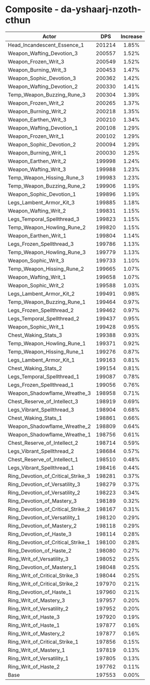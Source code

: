# Composite - da-yshaarj-nzoth-cthun
| Actor | DPS | Increase |
|---|:---:|:---:|
|Head_Incandescent_Essence_1|201214|1.85%|
|Weapon_Wafting_Devotion_3|200557|1.52%|
|Weapon_Frozen_Writ_3|200549|1.52%|
|Weapon_Burning_Writ_3|200453|1.47%|
|Weapon_Sophic_Devotion_3|200362|1.42%|
|Weapon_Wafting_Devotion_2|200330|1.41%|
|Temp_Weapon_Buzzing_Rune_3|200304|1.39%|
|Weapon_Frozen_Writ_2|200265|1.37%|
|Weapon_Burning_Writ_2|200218|1.35%|
|Weapon_Earthen_Writ_3|200210|1.34%|
|Weapon_Wafting_Devotion_1|200108|1.29%|
|Weapon_Frozen_Writ_1|200102|1.29%|
|Weapon_Sophic_Devotion_2|200094|1.29%|
|Weapon_Burning_Writ_1|200030|1.25%|
|Weapon_Earthen_Writ_2|199998|1.24%|
|Weapon_Wafting_Writ_3|199988|1.23%|
|Temp_Weapon_Hissing_Rune_3|199983|1.23%|
|Temp_Weapon_Buzzing_Rune_2|199906|1.19%|
|Weapon_Sophic_Devotion_1|199896|1.19%|
|Legs_Lambent_Armor_Kit_3|199885|1.18%|
|Weapon_Wafting_Writ_2|199831|1.15%|
|Legs_Temporal_Spellthread_3|199823|1.15%|
|Temp_Weapon_Howling_Rune_2|199820|1.15%|
|Weapon_Earthen_Writ_1|199804|1.14%|
|Legs_Frozen_Spellthread_3|199786|1.13%|
|Temp_Weapon_Howling_Rune_3|199779|1.13%|
|Weapon_Sophic_Writ_3|199733|1.10%|
|Temp_Weapon_Hissing_Rune_2|199665|1.07%|
|Weapon_Wafting_Writ_1|199658|1.07%|
|Weapon_Sophic_Writ_2|199588|1.03%|
|Legs_Lambent_Armor_Kit_2|199491|0.98%|
|Temp_Weapon_Buzzing_Rune_1|199464|0.97%|
|Legs_Frozen_Spellthread_2|199462|0.97%|
|Legs_Temporal_Spellthread_2|199437|0.95%|
|Weapon_Sophic_Writ_1|199428|0.95%|
|Chest_Waking_Stats_3|199388|0.93%|
|Temp_Weapon_Howling_Rune_1|199371|0.92%|
|Temp_Weapon_Hissing_Rune_1|199276|0.87%|
|Legs_Lambent_Armor_Kit_1|199163|0.81%|
|Chest_Waking_Stats_2|199154|0.81%|
|Legs_Temporal_Spellthread_1|199087|0.78%|
|Legs_Frozen_Spellthread_1|199056|0.76%|
|Weapon_Shadowflame_Wreathe_3|198958|0.71%|
|Chest_Reserve_of_Intellect_3|198919|0.69%|
|Legs_Vibrant_Spellthread_3|198904|0.68%|
|Chest_Waking_Stats_1|198861|0.66%|
|Weapon_Shadowflame_Wreathe_2|198809|0.64%|
|Weapon_Shadowflame_Wreathe_1|198756|0.61%|
|Chest_Reserve_of_Intellect_2|198714|0.59%|
|Legs_Vibrant_Spellthread_2|198684|0.57%|
|Chest_Reserve_of_Intellect_1|198510|0.48%|
|Legs_Vibrant_Spellthread_1|198416|0.44%|
|Ring_Devotion_of_Critical_Strike_3|198281|0.37%|
|Ring_Devotion_of_Versatility_3|198279|0.37%|
|Ring_Devotion_of_Versatility_2|198223|0.34%|
|Ring_Devotion_of_Mastery_3|198189|0.32%|
|Ring_Devotion_of_Critical_Strike_2|198167|0.31%|
|Ring_Devotion_of_Versatility_1|198120|0.29%|
|Ring_Devotion_of_Mastery_2|198118|0.29%|
|Ring_Devotion_of_Haste_3|198114|0.28%|
|Ring_Devotion_of_Critical_Strike_1|198100|0.28%|
|Ring_Devotion_of_Haste_2|198080|0.27%|
|Ring_Writ_of_Versatility_3|198052|0.25%|
|Ring_Devotion_of_Mastery_1|198048|0.25%|
|Ring_Writ_of_Critical_Strike_3|198044|0.25%|
|Ring_Writ_of_Critical_Strike_2|197970|0.21%|
|Ring_Devotion_of_Haste_1|197960|0.21%|
|Ring_Writ_of_Mastery_3|197957|0.20%|
|Ring_Writ_of_Versatility_2|197952|0.20%|
|Ring_Writ_of_Haste_3|197920|0.19%|
|Ring_Writ_of_Haste_1|197877|0.16%|
|Ring_Writ_of_Mastery_2|197877|0.16%|
|Ring_Writ_of_Critical_Strike_1|197856|0.15%|
|Ring_Writ_of_Mastery_1|197819|0.13%|
|Ring_Writ_of_Versatility_1|197805|0.13%|
|Ring_Writ_of_Haste_2|197762|0.11%|
|Base|197553|0.00%|
